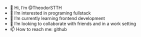 - 👋 Hi, I’m @TheodorSTTH
- 👀 I’m interested in programing fullstack
- 🌱 I’m currently learning frontend development
- 💞️ I’m looking to collaborate with friends and in a work setting
- 📫 How to reach me: github

<!---
TheodorSTTH/TheodorSTTH is a ✨ special ✨ repository because its `README.md` (this file) appears on your GitHub profile.
You can click the Preview link to take a look at your changes.
--->

